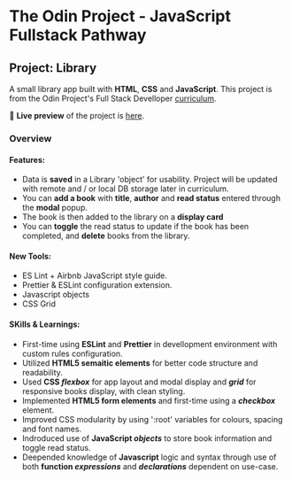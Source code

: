 # The Odin Project - JavaScript Fullstack Pathway

## Project: Library

A small library app built with **HTML**, **CSS** and **JavaScript**.
This project is from the Odin Project's Full Stack Develloper [curriculum](https://www.theodinproject.com/lessons/node-path-javascript-library/).

🔗 **Live preview** of the project is [here](https://dr3wsky.github.io/library-app/).

### Overview

#### **Features:**

- Data is **saved** in a Library 'object' for usability. Project will be updated with remote and / or local DB storage later in curriculum.
- You can **add a book** with **title**, **author** and **read status** entered through the **modal** popup.
- The book is then added to the library on a **display card**
- You can **toggle** the read status to update if the book has been completed, and **delete** books from the library.

#### **New Tools:**

- ES Lint + Airbnb JavaScript style guide.
- Prettier & ESLint configuration extension.
- Javascript objects
- CSS Grid

#### **SKills & Learnings:**

- First-time using **ESLint** and **Prettier** in devellopment environment with custom rules configuration.
- Utilized **HTML5 semaitic elements** for better code structure and readability.
- Used **CSS _flexbox_** for app layout and modal display and **_grid_** for responsive books display, with clean styling.
- Implemented **HTML5 form elements** and first-time using a **_checkbox_** element.
- Improved CSS modularity by using ':root' variables for colours, spacing and font names.
- Indroduced use of **JavaScript _objects_** to store book information and toggle read status.
- Deepended knowledge of **Javascript** logic and syntax through use of both **function _expressions_** and **_declarations_** dependent on use-case.
